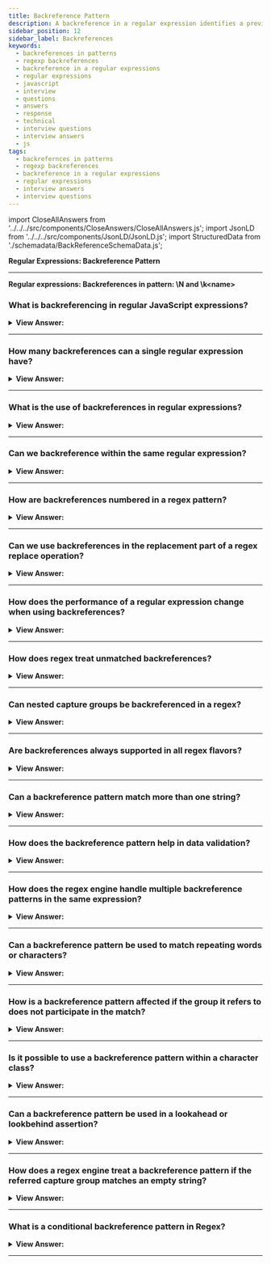 ```yaml
---
title: Backreference Pattern
description: A backreference in a regular expression identifies a previously matched group and looks for the same text again. Regular Expressions Interview Questions
sidebar_position: 12
sidebar_label: Backreferences
keywords:
  - backreferences in patterns
  - regexp backreferences
  - backreference in a regular expressions
  - regular expressions
  - javascript
  - interview
  - questions
  - answers
  - response
  - technical
  - interview questions
  - interview answers
  - js
tags:
  - backrefernces in patterns
  - regexp backreferences
  - backreference in a regular expressions
  - regular expressions
  - interview answers
  - interview questions
---
```


import CloseAllAnswers from '../../../src/components/CloseAnswers/CloseAllAnswers.js';
import JsonLD from '../../../src/components/JsonLD/JsonLD.js';
import StructuredData from './schemadata/BackReferenceSchemaData.js';

<JsonLD data={StructuredData} />

<head>
  <title>Backreference Pattern | Regular Expressions Questions</title>
</head>

**Regular Expressions: Backreference Pattern**

<CloseAllAnswers />

---

**Regular expressions: Backreferences in pattern: \N and \k&#60;name&#62;**

### What is backreferencing in regular JavaScript expressions?

<details>
  <summary><strong>View Answer:</strong></summary>
  <div>
  <div><strong>Interview Response:</strong> Backreferencing in JavaScript regular expressions involves using a backslash followed by a digit (e.g., \1) to refer to the contents matched by a capturing group.
    </div><br />
  <div><strong>Technical Response:</strong> When matching string patterns using regular expressions, we might wish to match the same piece of text more than once. When the pattern used to perform the first match includes non-literal elements, we can look for the repeated text using a backreference. A backreference in a regular expression identifies a previously matched group and looks for the exact text again.
    </div><br />
  <div><strong className="codeExample">Code Example:</strong><br /><br />

  <div></div>

```js
// Backreference by number: \N
let str = `He said: "She's the one!" "She's the one!".`;

let regexp = /(['"])(.*?)\1/g;

console.log(str.match(regexp)); // "She's the one!"

// Backreference by name: \k<name>
let str = `He said: "She's the one!".`;

let regexp = /(?<quote>['"])(.*?)\k<quote>/g;

console.log(str.match(regexp)); // "She's the one!"
```

  </div>
  </div>
</details>

---

### How many backreferences can a single regular expression have?

<details>
  <summary><strong>View Answer:</strong></summary>
  <div>
  <div><strong>Interview Response:</strong> A single JavaScript regular expression can have unlimited backreferences, constrained only by the system's resources and performance considerations.
  </div><br />
  <div><strong>Technical Response:</strong> A single regular expression in JavaScript can have as many backreferences as there are capturing groups. A capturing group is created by enclosing part of the regular expression in parentheses `()`. A backreference to this group can be used later in the regular expression with `\1`, `\2`, etc., where the number corresponds to the group number. The maximum number of backreferences is theoretically unlimited, as long as the system resources permit.
  </div><br />
  <div><strong className="codeExample">Code Example:</strong><br /><br />

  <div></div>

Here's a simple JavaScript example with three backreferences...

```javascript
let str = "The fat cat sat on the hat.";
let regex = /(\b\w{3}\b).*?(\b\w{3}\b).*?(\b\w{3}\b)/;
let match = regex.exec(str);

if (match != null) {
    console.log(`Entire match: ${match[0]}`); // The fat cat sat
    console.log(`Match 1: ${match[1]}`); // fat
    console.log(`Match 2: ${match[2]}`); // cat
    console.log(`Match 3: ${match[3]}`); // sat
}
```

In this code, the regex `(\b\w{3}\b).*?(\b\w{3}\b).*?(\b\w{3}\b)` contains three capturing groups, each capturing a 3-letter word in the string. The `match` array will contain the entire match at index 0 and each group match at subsequent indices.

Remember, the backreference within the same regular expression should be in the form of `\1`, `\2`, `\3`, etc. But when used in the replacement string of the `String.prototype.replace()` function, you should use `$1`, `$2`, `$3`, etc., instead.

```javascript
let str = "abc123def456";
let regex = /(\d+)/g;
let newStr = str.replace(regex, '$1$1'); // "abc123123def456456"

console.log(newStr);
```

In this code, the regex `(\d+)` captures one or more digits as a group, and the `replace()` function uses `$1$1` to replace each match with the match followed by itself. So `"abc123def456"` becomes `"abc123123def456456"`.

---

:::note
Note that the actual number of backreferences supported may vary depending on the JavaScript engine you are using.
:::

  </div>
  </div>
</details>

---

### What is the use of backreferences in regular expressions?

<details>
  <summary><strong>View Answer:</strong></summary>
  <div>
  <div><strong>Interview Response:</strong> In JavaScript, backreferences in regular expressions are used to refer back to previously captured groups, enabling pattern reuse, complex matching, and sophisticated string replacement operations.
  </div>
  </div>
</details>

---

### Can we backreference within the same regular expression?

<details>
  <summary><strong>View Answer:</strong></summary>
  <div>
  <div><strong>Interview Response:</strong> Yes, in JavaScript, we can use backreferences within the same regular expression to refer back to previously captured groups, enabling us to match repeated or patterned content.
  </div><br />
  <div><strong className="codeExample">Code Example:</strong><br /><br />

  <div></div>

```javascript
let str = "Hello hello";
let regex = /(\b\w+\b)\s+\1/;
let match = regex.exec(str);

if (match != null) {
    console.log(`Matched repeated word: ${match[0]}`); // Hello hello
}
```

In this example, `(\b\w+\b)` is a capturing group that matches a word. `\1` is a backreference that matches the exact same content as in the first group. So the regex matches a word followed by one or more spaces followed by the same word, hence it detects repeated words.

  </div>
  </div>
</details>

---

### How are backreferences numbered in a regex pattern?

<details>
  <summary><strong>View Answer:</strong></summary>
  <div>
  <div><strong>Interview Response:</strong> Backreferences are numbered based on the order of opening parentheses of capture groups, starting from 1.
  </div>
  </div>
</details>

---

### Can we use backreferences in the replacement part of a regex replace operation?

<details>
  <summary><strong>View Answer:</strong></summary>
  <div>
  <div><strong>Interview Response:</strong> Yes, in JavaScript, you can use backreferences in the replacement part of a regex replace operation. The backreferences are denoted by `$1`, `$2`, etc., where the number corresponds to the group number.
  </div><br />
  <div><strong className="codeExample">Code Example:</strong><br /><br />

  <div></div>

Here's an example:

```javascript
let str = "abc 123";
let regex = /(\w+)\s+(\d+)/;
let newStr = str.replace(regex, '$2 $1');

console.log(newStr); // "123 abc"
```

In this code, `(\w+)` and `(\d+)` are capturing groups that match a word and a number, respectively. In the `replace()` function, `$2` and `$1` are backreferences that refer to the second and first group, respectively. So the function swaps the word and the number in the string.

  </div>
  </div>
</details>

---

### How does the performance of a regular expression change when using backreferences?

<details>
  <summary><strong>View Answer:</strong></summary>
  <div>
  <div><strong>Interview Response:</strong> The use of backreferences can slow down regex execution due to additional matching complexity.
  </div>
  </div>
</details>

---

### How does regex treat unmatched backreferences?

<details>
  <summary><strong>View Answer:</strong></summary>
  <div>
  <div><strong>Interview Response:</strong> An unmatched backreference is usually treated as a failed match in regular expressions.
  </div>
  </div>
</details>

---

### Can nested capture groups be backreferenced in a regex?

<details>
  <summary><strong>View Answer:</strong></summary>
  <div>
  <div><strong>Interview Response:</strong> Yes, in JavaScript, nested capturing groups can be backreferenced in a regular expression. The groups are numbered from left to right based on the position of their opening parentheses, and backreferences can use those numbers.
  </div><br />
  <div><strong className="codeExample">Code Example:</strong><br /><br />

  <div></div>

```javascript
let str = "abc abc cba";
let regex = /((\b\w{3}\b)\s+\2)\s+\1/;
let match = regex.exec(str);

if (match != null) {
    console.log(`Matched string: ${match[0]}`); // abc abc abc abc
}
```

In this example, `(\b\w{3}\b)` is a capturing group (group 2) that matches a 3-letter word. The outer group `((\b\w{3}\b)\s+\2)` (group 1) matches a 3-letter word followed by a space and the same word again. The backreference `\1` refers to the entire group 1, so the regex matches the same two words four times in a row.

  </div>
  </div>
</details>

---

### Are backreferences always supported in all regex flavors?

<details>
  <summary><strong>View Answer:</strong></summary>
  <div>
  <div><strong>Interview Response:</strong> No, not all regex flavors support backreferences. It's important to refer to the documentation of the specific tool or language.
  </div><br />
  <div><strong>Technical Details:</strong> Backreferences are common in many popular regex implementations, including those in JavaScript, Python, Perl, and Java, there are others that do not support them.
  </div><br />
  <div><strong className="codeExample">Backreference Support:</strong><br /><br />

  <div></div>

Here is a simple comparison table of backreference support in various regular expression engines.

| Regex Engine/Flavor | Backreference Support |
| --- | --- |
| JavaScript | Yes |
| Python | Yes |
| Perl | Yes |
| Java | Yes |
| .NET | Yes |
| PHP (PCRE) | Yes |
| Ruby | Yes |
| POSIX ERE | No |
| RE2 (Google) | No |
| Go (standard library) | No |

Again, some engines may support backreferences but with certain limitations or variations, so always check the documentation specific to your use case.

:::note
Please note that this information is accurate as of March 2021. For the most accurate and up-to-date information, refer to the official documentation for each engine.
:::
  </div>
  </div>
</details>

---

### Can a backreference pattern match more than one string?

<details>
  <summary><strong>View Answer:</strong></summary>
  <div>
  <div><strong>Interview Response:</strong> Yes, a backreference pattern can match more than one string depending on the input. However, within a single match operation, a backreference refers to exactly what was captured by the group in that operation.
  </div><br />
  <div><strong className="codeExample">Code Example:</strong><br /><br />

  <div></div>

```javascript
let str = "cat bat cat bat";
let regex = /(\b\w{3}\b)\s+\1/g;
let match;

while ((match = regex.exec(str)) != null) {
    console.log(`Matched pair: ${match[0]}`); 
}
```

In this case, the `(\b\w{3}\b)` capturing group matches a 3-letter word, and `\1` backreference matches the same word again. So the regex matches repeated words.

In the string "cat bat cat bat", it will first match "cat cat", and in the next iteration, it will match "bat bat". So while the backreference matched different strings ("cat" and "bat") in different match operations, within each operation it matched the same string.

  </div>
  </div>
</details>

---

### How does the backreference pattern help in data validation?

<details>
  <summary><strong>View Answer:</strong></summary>
  <div>
  <div><strong>Interview Response:</strong> Backreference patterns can ensure consistency within a match, useful for tasks like validating mirrored strings or repeated patterns.
  </div><br />
  <div><strong className="codeExample">Code Example:</strong><br /><br />

  <div></div>

```javascript
let dateStr = "01-01-2023";
let regex = /^(\d{2})-\1-\d{4}$/;
let isValid = regex.test(dateStr);
console.log(isValid); // true
```

Here, `(\d{2})` is a capturing group that matches two digits. The backreference `\1` ensures that the day part of the date is the same as the month part. The `test()` method returns `true` if the string matches the regular expression.

This is just one of many possible examples. In general, backreferences can help validate a wide range of patterned data, such as repeated words, mirrored strings, certain structured data formats, and more.

  </div>
  </div>
</details>

---

### How does the regex engine handle multiple backreference patterns in the same expression?

<details>
  <summary><strong>View Answer:</strong></summary>
  <div>
  <div><strong>Interview Response:</strong> The regex engine handles them sequentially, according to their numerical order starting from the first capture group.
  </div>
  </div>
</details>

---

### Can a backreference pattern be used to match repeating words or characters?

<details>
  <summary><strong>View Answer:</strong></summary>
  <div>
  <div><strong>Interview Response:</strong> Yes, backreferences in regular expressions are commonly used to match repeating words or characters in a string. They refer to the captured groups within the same regular expression and help identify repeated or patterned substrings.
  </div><br />
  <div><strong className="codeExample">Code Example:</strong><br /><br />

  <div></div>

Here is an example that uses a backreference to match a word that appears twice in a row.

```javascript
let str = "cat cat are cute";
let regex = /(\b\w+\b)\s+\1/;
let match = regex.exec(str);

if (match != null) {
    console.log(`Matched repeated word: ${match[0]}`); // cat cat
}
```

In this example, `(\b\w+\b)` is a capturing group that matches a word, and `\1` is a backreference that matches the same word again. Thus, the regular expression matches any word followed by one or more spaces and the same word, which detects repeated words.

Similarly, you can match repeated characters:

```javascript
let str = "Helloo World!";
let regex = /(\w)\1/;
let match = regex.exec(str);

if (match != null) {
    console.log(`Matched repeated character: ${match[0]}`); // oo
}
```

In this example, `(\w)` is a capturing group that matches a word character, and `\1` is a backreference that matches the same character again. Thus, the regular expression matches any character followed by the same character, which detects repeated characters.

  </div>
  </div>
</details>

---

### How is a backreference pattern affected if the group it refers to does not participate in the match?

<details>
  <summary><strong>View Answer:</strong></summary>
  <div>
  <div><strong>Interview Response:</strong> If the referred group doesn't participate in the match, the backreference fails to match anything.
  </div>
  </div>
</details>

---

### Is it possible to use a backreference pattern within a character class?

<details>
  <summary><strong>View Answer:</strong></summary>
  <div>
  <div><strong>Interview Response:</strong> No, backreferences within a character class are generally not supported, as it would lead to ambiguity in matching.
  </div><br />
  <div><strong>Technical Response:</strong> No, backreferences cannot be used inside a character class in JavaScript's regular expression engine, or most other engines for that matter. In a regular expression, a character class `[]` matches any one character enclosed within the brackets. If you attempt to include a backreference within a character class, it will not be interpreted as a backreference. Instead, the engine will interpret it as an attempt to match the literal characters.
  </div><br />
  <div><strong className="codeExample">Code Example:</strong><br /><br />

  <div></div>

In the following example, the `\1` within the character class is not treated as a backreference:

```javascript
let str = "aa";
let regex = /(a)[\1]/;  // This does not work as intended
let match = regex.exec(str);

if (match != null) {
    console.log(`Match: ${match[0]}`); // Does not print 'aa'
} else {
    console.log('No match'); // Prints 'No match'
}
```

In this case, the regular expression does not match 'aa' because `[\1]` is interpreted as attempting to match the characters '\' or '1', not as a backreference to the first capturing group.

  </div>
  </div>
</details>

---

### Can a backreference pattern be used in a lookahead or lookbehind assertion?

<details>
  <summary><strong>View Answer:</strong></summary>
  <div>
  <div><strong>Interview Response:</strong> Yes, backreferences can be used in lookahead and lookbehind assertions, referencing a group earlier in the pattern.
  </div><br />
  <div><strong className="codeExample">Code Example:</strong><br /><br />

  <div></div>

```javascript
let str = "123abc123";
let regex = /(\d+)(?=\D+\1)/;
let match = regex.exec(str);

if (match != null) {
    console.log(`Match: ${match[0]}`); // 123
}
```

In this example, `(\d+)` is a capturing group that matches one or more digits, and `(?=\D+\1)` is a positive lookahead that asserts that these digits must be followed by one or more non-digit characters and then the same digits again.

Backreferences can be used in lookbehinds as well, but as of March 2021, lookbehinds are not fully supported across all browsers. Here's an example:

```javascript
let str = "abc123abc123";
let regex = /(?<=\D+(\d+))\D+\1/;
let match = regex.exec(str);

if (match != null) {
    console.log(`Match: ${match[0]}`); // abc123
}
```

In this example, `(?<=\D+(\d+))` is a positive lookbehind that asserts that the match must be preceded by one or more non-digit characters and one or more digits, and `\D+\1` matches one or more non-digit characters followed by the same digits. So the entire regex matches a string where a number is repeated with non-digit characters in between.

  </div>
  </div>
</details>

---

### How does a regex engine treat a backreference pattern if the referred capture group matches an empty string?

<details>
  <summary><strong>View Answer:</strong></summary>
  <div>
  <div><strong>Interview Response:</strong> If the referred capturing group in a backreference matches an empty string, the regex engine treats the backreference as a match for an empty string as well.
  </div><br />
  <div><strong className="codeExample">Code Example:</strong><br /><br />

  <div></div>

```javascript
let str = "abc";
let regex = /(b?)(a)\1c/;
let match = regex.exec(str);

if (match != null) {
    console.log(`Match: ${match[0]}`); // abc
}
```

In this regular expression, `(b?)` is a capturing group that matches zero or one 'b'. The 'b' is optional due to the question mark `?`, so it could match an empty string. In the string "abc", `(a)\1` matches 'a' followed by an empty string, because the backreference `\1` refers to the first capturing group which matches an empty string (since there's no 'b' before 'a' in "abc"). Thus, the entire regular expression matches "abc".

  </div>
  </div>
</details>

---

### What is a conditional backreference pattern in Regex?

<details>
  <summary><strong>View Answer:</strong></summary>
  <div>
  <div><strong>Interview Response:</strong> A conditional backreference is a pattern that matches one thing if the backreference is valid (if the group it references has participated in the match), and another thing if it isn't. This feature is common in some regular expression flavors like Perl, Python, and .NET. However, as of March 2021, <strong>JavaScript does not natively support conditional backreferences</strong> in regular expressions.
  </div><br />
  <div><strong className="codeExample">Additional Details:</strong><br /><br />

  <div></div>

Even though JavaScript does not directly support conditional backreferences, you can often achieve similar functionality by using multiple regular expressions and controlling the logic with JavaScript code.

For up-to-date information, always refer to the official JavaScript or ECMAScript documentation or reliable sources that keep track of the evolving JavaScript language specifications.
  </div>
  <div><strong className="codeExample">Here's an example of using JavaScript code to conditionally handle regex matches.</strong><br /><br />

  <div></div>

Suppose we want to match strings of the format "abc" or "a(bc)", and we want to capture the "bc" part only if it's in parentheses. This is essentially a conditional backreference behavior.

We can achieve this by using two separate regular expressions and controlling the logic using JavaScript:

```javascript
let str1 = "abc";
let str2 = "a(bc)";

let regex1 = /^a(bc)$/;
let regex2 = /^abc$/;

if (regex1.test(str1)) {
    let match = regex1.exec(str1);
    console.log(`Group: ${match[1]}`); // Does not print anything as there's no match
} else if (regex2.test(str1)) {
    console.log(`Matched: ${str1}, but no group`); // Matched: abc, but no group
}

if (regex1.test(str2)) {
    let match = regex1.exec(str2);
    console.log(`Group: ${match[1]}`); // Group: bc
} else if (regex2.test(str2)) {
    console.log(`Matched: ${str2}, but no group`); // Does not print anything as there's no match
}
```

In this example, we use two regular expressions: `regex1` captures "bc" if it's within parentheses, and `regex2` matches "abc" but doesn't capture anything. We first check `regex1`, and if there's no match, we check `regex2`. This way, we essentially conditionally capture the "bc" part.

  </div>
  </div>
</details>

---

